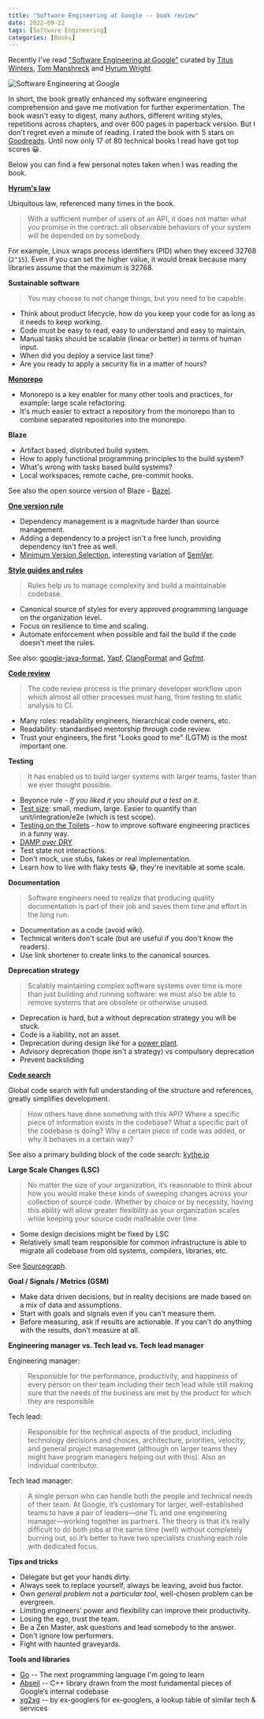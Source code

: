 ```yaml
---
title: "Software Engineering at Google -- book review"
date: 2022-09-22
tags: [Software Engineering]
categories: [Books]
---
```


Recently I've read ["Software Engineering at Google"](https://www.oreilly.com/library/view/software-engineering-at/9781492082781/) 
curated by [Titus Winters](https://www.linkedin.com/in/tituswinters/), 
[Tom Manshreck](https://www.linkedin.com/in/thomas-manshreck-0111a11/) 
and [Hyrum Wright](https://www.linkedin.com/in/hyrum-wright-0905427/).

![Software Engineering at Google](/assets/images/2022-09-22-software-engineering-at-google/bookcover.jpg)

In short, the book greatly enhanced my software engineering comprehension
and gave me motivation for further experimentation.
The book wasn't easy to digest, many authors, different writing styles,
repetitions across chapters, and over 600 pages in paperback version.
But I don't regret even a minute of reading. 
I rated the book with 5 stars on [Goodreads](https://www.goodreads.com/user/show/6902906-marcin-kuthan).
Until now only 17 of 80 technical books I read have got top scores 😀.

Below you can find a few personal notes taken when I was reading the book.

**[Hyrum's law](https://www.hyrumslaw.com)**

Ubiquitous law, referenced many times in the book. 

> With a sufficient number of users of an API,
> it does not matter what you promise in the contract:
> all observable behaviors of your system will be depended on by somebody.

For example, Linux wraps process identifiers (PID) when they exceed 32768 (`2^15`).
Even if you can set the higher value, it would break because many libraries assume that the maximum is 32768.

**Sustainable software**

> You may choose to not change things, but you need to be capable.

* Think about product lifecycle, how do you keep your code for as long as it needs to keep working.
* Code must be easy to read, easy to understand and easy to maintain.
* Manual tasks should be scalable (linear or better) in terms of human input.
* When did you deploy a service last time?
* Are you ready to apply a security fix in a matter of hours?

**[Monorepo](https://research.google/pubs/pub45424/)**

* Monorepo is a key enabler for many other tools and practices, for example: large scale refactoring.
* It's much easier to extract a repository from the monorepo than to combine separated repositories into the monorepo.  

**Blaze**

* Artifact based, distributed build system.
* How to apply functional programming principles to the build system?
* What's wrong with tasks based build systems?
* Local workspaces, remote cache, pre-commit hooks.

See also the open source version of Blaze - [Bazel](https://bazel.build).

**[One version rule](https://opensource.google/documentation/reference/thirdparty/oneversion)**

* Dependency management is a magnitude harder than source management.
* Adding a dependency to a project isn't a free lunch, providing dependency isn't free as well.
* [Minimum Version Selection](https://research.swtch.com/vgo-mvs), interesting variation of [SemVer](https://semver.org). 

**[Style guides and rules](https://google.github.io/styleguide/)**

> Rules help us to manage complexity and build a maintainable codebase.

* Canonical source of styles for every approved programming language on the organization level.
* Focus on resilience to time and scaling.
* Automate enforcement when possible and fail the build if the code doesn't meet the rules.

See also: [google-java-format](https://github.com/google/google-java-format), [Yapf](https://github.com/google/yapf), 
[ClangFormat](https://clang.llvm.org/docs/ClangFormat.html) and [Gofmt](https://pkg.go.dev/cmd/gofmt).

**[Code review](https://google.github.io/eng-practices/review/)**

> The code review process is the primary developer workflow upon which almost all other processes must hang, 
> from testing to static analysis to CI.

* Many roles: readability engineers, hierarchical code owners, etc.
* Readability: standardised mentorship through code review.
* Trust your engineers, the first "Looks good to me" (LGTM) is the most important one.

**Testing**

> It has enabled us to build larger systems with larger teams, faster than we ever thought possible.

* Beyonce rule - *If you liked it you should put a test on it*.
* [Test size](https://testing.googleblog.com/2010/12/test-sizes.html): small, medium, large. 
  Easier to quantify than unit/integration/e2e (which is test scope).
* [Testing on the Toilets](https://testing.googleblog.com/search/label/TotT) - 
  how to improve software engineering practices in a funny way.
* [DAMP over DRY](https://enterprisecraftsmanship.com/posts/dry-damp-unit-tests/)  
* Test state not interactions.  
* Don't mock, use stubs, fakes or real implementation.
* Learn how to live with flaky tests 😂, they're inevitable at some scale.

**Documentation**

> Software engineers need to realize that producing quality documentation is part of their job 
> and saves them time and effort in the long run.

* Documentation as a code (avoid wiki).
* Technical writers don't scale (but are useful if you don't know the readers).
* Use link shortener to create links to the canonical sources.

**Deprecation strategy**

> Scalably maintaining complex software systems over time is more than just building and running software:
> we must also be able to remove systems that are obsolete or otherwise unused.

* Deprecation is hard, but a without deprecation strategy you will be stuck.
* Code is a liability, not an asset.
* Deprecation during design like for a [power plant](https://www.iaea.org/publications/5716/design-and-construction-of-nuclear-power-plants-to-facilitate-decommissioning).
* Advisory deprecation (hope isn't a strategy) vs compulsory deprecation
* Prevent backsliding
 
**[Code search](https://developers.google.com/code-search)**

Global code search with full understanding of the structure and references, greatly simplifies development.

> How others have done something with this API?
> Where a specific piece of information exists in the codebase?
> What a specific part of the codebase is doing?
> Why a certain piece of code was added, or why it behaves in a certain way?

See also a primary building block of the code search: [kythe.io](https://kythe.io)

**Large Scale Changes (LSC)**

> No matter the size of your organization, it’s reasonable to think about how you would make these kinds of sweeping 
> changes across your collection of source code. 
> Whether by choice or by necessity, having this ability will allow greater flexibility as your organization scales 
> while keeping your source code malleable over time.

* Some design decisions might be fixed by LSC
* Relatively small team responsible for common infrastructure 
  is able to migrate all codebase from old systems, compilers, libraries, etc.

See [Sourcegraph](https://about.sourcegraph.com/batch-changes).

**Goal / Signals / Metrics (GSM)**

* Make data driven decisions, but in reality decisions are made based on a mix of data and assumptions.
* Start with goals and signals even if you can't measure them.
* Before measuring, ask if results are actionable.
  If you can't do anything with the results, don't measure at all.

**Engineering manager vs. Tech lead vs. Tech lead manager**

Engineering manager:

> Responsible for the performance, productivity, and happiness of every person on their team including their tech lead
> while still making sure that the needs of the business are met by the product for which they are responsible

Tech lead:

> Responsible for the technical aspects of the product, including technology decisions and choices, architecture, priorities, velocity,
> and general project management (although on larger teams they might have program managers helping out with this).
> Also an individual contributor.

Tech lead manager:

> A single person who can handle both the people and technical needs of their team.
> At Google, it’s customary for larger, well-established teams to have a pair of leaders—one TL and one engineering manager—working together as partners.
> The theory is that it’s really difficult to do both jobs at the same time (well) without completely burning out,
> so it’s better to have two specialists crushing each role with dedicated focus.

**Tips and tricks**

* Delegate but get your hands dirty.
* Always seek to replace yourself, always be leaving, avoid bus factor.
* Own *general problem* not a *particular tool*, well-chosen problem can be evergreen.
* Limiting engineers’ power and flexibility can improve their productivity.
* Losing the ego, trust the team.
* Be a Zen Master, ask questions and lead somebody to the answer.
* Don't ignore low performers.
* Fight with haunted graveyards.

**Tools and libraries**

* [Go](https://go.dev) -- The next programming language I'm going to learn
* [Abseil](https://abseil.io) -- C++ library drawn from the most fundamental pieces of Google’s internal codebase
* [xg2xg](https://github.com/jhuangtw/xg2xg) -- by ex-googlers for ex-googlers, a lookup table of similar tech & services
